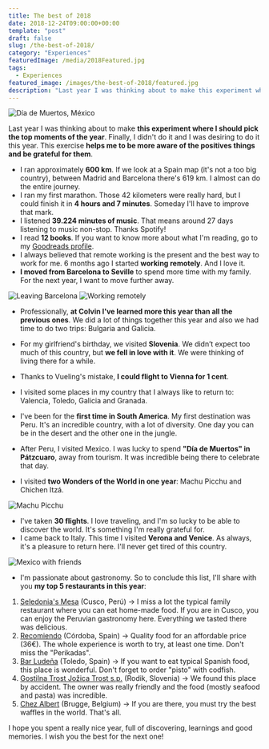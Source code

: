 ```yaml
---
title: The best of 2018
date: 2018-12-24T09:00:00+00:00
template: "post"
draft: false
slug: /the-best-of-2018/
category: "Experiences"
featuredImage: /media/2018Featured.jpg
tags:
  - Experiences
featured_image: /images/the-best-of-2018/featured.jpg
description: "Last year I was thinking about to make this experiment where I should pick the top moments of the year. Finally, I didn’t do it and I was desiring to do it this year. This exercise helps me to be more aware of the positives things and be grateful with them."
---
```


![Día de Muertos, México](/media/2018Featured.jpg)

Last year I was thinking about to make **this experiment where I should pick the top moments of the year**. Finally, I didn't do it and I was desiring to do it this year. This exercise **helps me to be more aware of the positives things and be grateful for them**.

- I ran approximately **600 km**. If we look at a Spain map (it's not a too big country), between Madrid and Barcelona there's 619 km. I almost can do the entire journey.
- I ran my first marathon. Those 42 kilometers were really hard, but I could finish it in **4 hours and 7 minutes**. Someday I'll have to improve that mark.
- I listened **39.224 minutes of music**. That means around 27 days listening to music non-stop. Thanks Spotify!
- I read **12 books**. If you want to know more about what I'm reading, go to my [Goodreads profile](https://www.goodreads.com/user/show/90000857-alberto-gallego).
- I always believed that remote working is the present and the best way to work for me. 6 months ago I started **working remotely**. And I love it.
- **I moved from Barcelona to Seville** to spend more time with my family. For the next year, I want to move further away.

![Leaving Barcelona](/media/barcelonaFlat.jpg)
![Working remotely](/media/remote.jpg)

- Professionally, **at Colvin I've learned more this year than all the previous ones**. We did a lot of things together this year and also we had time to do two trips: Bulgaria and Galicia.
- For my girlfriend's birthday, we visited **Slovenia**. We didn’t expect too much of this country, but **we fell in love with it**. We were thinking of living there for a while.

- Thanks to Vueling's mistake, **I could flight to Vienna for 1 cent**.
- I visited some places in my country that I always like to return to: Valencia, Toledo, Galicia and Granada.
- I've been for the **first time in South America**. My first destination was Peru. It's an incredible country, with a lot of diversity. One day you can be in the desert and the other one in the jungle.
- After Peru, I visited Mexico. I was lucky to spend **"Día de Muertos" in Pátzcuaro**, away from tourism. It was incredible being there to celebrate that day.
- I visited **two Wonders of the World in one year**: Machu Picchu and Chichen Itzá.

![Machu Picchu](/media/machu_picchu.jpg)

- I've taken **30 flights**. I love traveling, and I'm so lucky to be able to discover the world. It's something I'm really grateful for.
- I came back to Italy. This time I visited **Verona and Venice**. As always, it's a pleasure to return here. I'll never get tired of this country.

![Mexico with friends](/media/mexico_friends.jpg)

- I'm passionate about gastronomy. So to conclude this list, I'll share with you **my top 5 restaurants in this year**:

1. [Seledonia's Mesa](https://goo.gl/maps/hAiz8uLtPhQ2) (Cusco, Perú) → I miss a lot the typical family restaurant where you can eat home-made food. If you are in Cusco, you can enjoy the Peruvian gastronomy here. Everything we tasted there was delicious.
2. [Recomiendo](https://goo.gl/maps/3fzynNN55zM2) (Córdoba, Spain) → Quality food for an affordable price (36€). The whole experience is worth to try, at least one time. Don't miss the "Perikadas".
3. [Bar Ludeña](https://goo.gl/maps/ucjQT9D1HwR2) (Toledo, Spain) → If you want to eat typical Spanish food, this place is wonderful. Don't forget to order "pisto" with codfish.
4. [Gostilna Trost Jožica Trost s.p.](https://goo.gl/maps/b4XBdj5u7QC2) (Rodik, Slovenia) → We found this place by accident. The owner was really friendly and the food (mostly seafood and pasta) was incredible.
5. [Chez Albert](https://goo.gl/maps/1himEHESXyQ2) (Brugge, Belgium) → If you are there, you must try the best waffles in the world. That's all.

I hope you spent a really nice year, full of discovering, learnings and good memories. I wish you the best for the next one!
